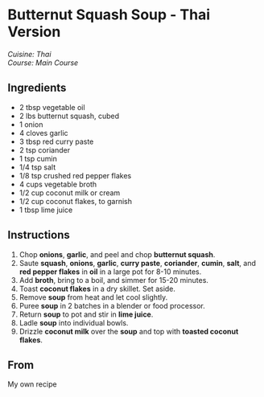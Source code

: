 # Butternut Squash Soup - Thai Version

_Cuisine:  Thai_<br />
_Course:  Main Course_

## Ingredients

- 2 tbsp vegetable oil
- 2 lbs butternut squash, cubed
- 1 onion
- 4 cloves garlic
- 3 tbsp red curry paste
- 2 tsp coriander
- 1 tsp cumin
- 1/4 tsp salt
- 1/8 tsp crushed red pepper flakes
- 4 cups vegetable broth
- 1/2 cup coconut milk or cream
- 1/2 cup coconut flakes, to garnish
- 1 tbsp lime juice

## Instructions

1. Chop **onions**, **garlic**, and peel and chop **butternut squash**.
1. Saute **squash**, **onions**, **garlic**, **curry paste**, **coriander**, **cumin**, **salt**, and **red pepper flakes** in **oil** in a large pot for 8-10 minutes.
1. Add **broth**, bring to a boil, and simmer for 15-20 minutes.
1. Toast **coconut flakes** in a dry skillet.  Set aside.
1. Remove **soup** from heat and let cool slightly.
1. Puree **soup** in 2 batches in a blender or food processor.
1. Return **soup** to pot and stir in **lime juice**.
1. Ladle **soup** into individual bowls.
1. Drizzle **coconut milk** over the **soup** and top with **toasted coconut flakes**.

## From

My own recipe